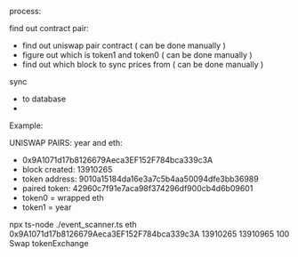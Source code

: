 
process:

find out contract pair:
- find out uniswap pair contract ( can be done manually )
- figure out which is token1 and token0 ( can be done manually )
- find out which block to sync prices from ( can be done manually )

sync
- to database
- 


Example:

UNISWAP PAIRS:
year and eth: 
- 0x9A1071d17b8126679Aeca3EF152F784bca339c3A
- block created: 13910265
- token address: 9010a15184da16e3a7c5b4aa50094dfe3bb36989
- paired token: 42960c7f91e7aca98f374296df900cb4d6b09601
- token0 = wrapped eth
- token1 = year

npx ts-node ./event_scanner.ts eth 0x9A1071d17b8126679Aeca3EF152F784bca339c3A 13910265 13910965 100 Swap tokenExchange